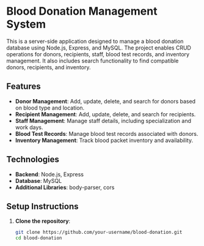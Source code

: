 # Blood Donation Management System

This is a server-side application designed to manage a blood donation database using Node.js, Express, and MySQL. The project enables CRUD operations for donors, recipients, staff, blood test records, and inventory management. It also includes search functionality to find compatible donors, recipients, and inventory.

## Features

- **Donor Management**: Add, update, delete, and search for donors based on blood type and location.
- **Recipient Management**: Add, update, delete, and search for recipients.
- **Staff Management**: Manage staff details, including specialization and work days.
- **Blood Test Records**: Manage blood test records associated with donors.
- **Inventory Management**: Track blood packet inventory and availability.

## Technologies

- **Backend**: Node.js, Express
- **Database**: MySQL
- **Additional Libraries**: body-parser, cors

## Setup Instructions

1. **Clone the repository**:
   ```bash
   git clone https://github.com/your-username/blood-donation.git
   cd blood-donation

